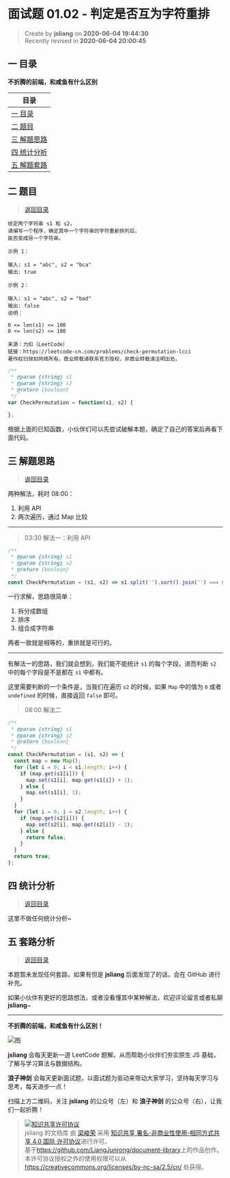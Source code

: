 面试题 01.02 - 判定是否互为字符重排
===

> Create by **jsliang** on **2020-06-04 19:44:30**  
> Recently revised in **2020-06-04 20:00:45**  

## <a name="chapter-one" id="chapter-one"></a>一 目录

**不折腾的前端，和咸鱼有什么区别**

| 目录 |
| --- |
| [一 目录](#chapter-one) |
| <a name="catalog-chapter-two" id="catalog-chapter-two"></a>[二 题目](#chapter-two) |
| <a name="catalog-chapter-three" id="catalog-chapter-three"></a>[三 解题思路](#chapter-three) |
| <a name="catalog-chapter-four" id="catalog-chapter-four"></a>[四 统计分析](#chapter-four) |
| <a name="catalog-chapter-five" id="catalog-chapter-five"></a>[五 解题套路](#chapter-five) |

## <a name="chapter-two" id="chapter-two"></a>二 题目

> [返回目录](#chapter-one)

```
给定两个字符串 s1 和 s2，
请编写一个程序，确定其中一个字符串的字符重新排列后，
能否变成另一个字符串。

示例 1：

输入: s1 = "abc", s2 = "bca"
输出: true 

示例 2：

输入: s1 = "abc", s2 = "bad"
输出: false
说明：

0 <= len(s1) <= 100
0 <= len(s2) <= 100

来源：力扣（LeetCode）
链接：https://leetcode-cn.com/problems/check-permutation-lcci
著作权归领扣网络所有。商业转载请联系官方授权，非商业转载请注明出处。
```

```js
/**
 * @param {string} s1
 * @param {string} s2
 * @return {boolean}
 */
var CheckPermutation = function(s1, s2) {

};
```

根据上面的已知函数，小伙伴们可以先尝试破解本题，确定了自己的答案后再看下面代码。

## <a name="chapter-three" id="chapter-three"></a>三 解题思路

> [返回目录](#chapter-one)

两种解法，耗时 08:00：

1. 利用 API
2. 两次遍历，通过 Map 比较

---

> 03:30 解法一：利用 API

```js
/**
 * @param {string} s1
 * @param {string} s2
 * @return {boolean}
 */
const CheckPermutation = (s1, s2) => s1.split('').sort().join('') === s2.split('').sort().join('');
```

一行求解，思路很简单：

1. 拆分成数组
2. 排序
3. 组合成字符串

两者一致就是相等的，重排就是可行的。

---

有解法一的思路，我们就会想到，我们能不能统计 `s1` 的每个字段，进而判断 `s2` 中的每个字段是不是都在 `s1` 中都有。

这里需要判断的一个条件是，当我们在遍历 `s2` 的时候，如果 `Map` 中的值为 `0` 或者 `undefined` 的时候，直接返回 `false` 即可。

> 08:00 解法二

```js
/**
 * @param {string} s1
 * @param {string} s2
 * @return {boolean}
 */
const CheckPermutation = (s1, s2) => {
  const map = new Map();
  for (let i = 0; i < s1.length; i++) {
    if (map.get(s1[i])) {
      map.set(s1[i], map.get(s1[i]) + 1);
    } else {
      map.set(s1[i], 1);
    }
  }
  for (let i = 0; i < s2.length; i++) {
    if (map.get(s2[i])) {
      map.set(s2[i], map.get(s2[i]) - 1);
    } else {
      return false;
    }
  }
  return true;
};
```

## <a name="chapter-four" id="chapter-four"></a>四 统计分析

> [返回目录](#chapter-one)

这里不做任何统计分析~

## <a name="chapter-five" id="chapter-five"></a>五 套路分析

> [返回目录](#chapter-one)

本题暂未发现任何套路，如果有但是 **jsliang** 后面发现了的话，会在 GitHub 进行补充。

如果小伙伴有更好的思路想法，或者没看懂其中某种解法，欢迎评论留言或者私聊 **jsliang**~

---

**不折腾的前端，和咸鱼有什么区别！**

![图](https://github.com/LiangJunrong/document-library/blob/master/public-repertory/img/z-index-small.png?raw=true)

**jsliang** 会每天更新一道 LeetCode 题解，从而帮助小伙伴们夯实原生 JS 基础，了解与学习算法与数据结构。

**浪子神剑** 会每天更新面试题，以面试题为驱动来带动大家学习，坚持每天学习与思考，每天进步一点！

扫描上方二维码，关注 **jsliang** 的公众号（左）和 **浪子神剑** 的公众号（右），让我们一起折腾！

> <a rel="license" href="http://creativecommons.org/licenses/by-nc-sa/4.0/"><img alt="知识共享许可协议" style="border-width:0" src="https://i.creativecommons.org/l/by-nc-sa/4.0/88x31.png" /></a><br /><span xmlns:dct="http://purl.org/dc/terms/" property="dct:title">jsliang 的文档库</span> 由 <a xmlns:cc="http://creativecommons.org/ns#" href="https://github.com/LiangJunrong/document-library" property="cc:attributionName" rel="cc:attributionURL">梁峻荣</a> 采用 <a rel="license" href="http://creativecommons.org/licenses/by-nc-sa/4.0/">知识共享 署名-非商业性使用-相同方式共享 4.0 国际 许可协议</a>进行许可。<br />基于<a xmlns:dct="http://purl.org/dc/terms/" href="https://github.com/LiangJunrong/document-library" rel="dct:source">https://github.com/LiangJunrong/document-library</a>上的作品创作。<br />本许可协议授权之外的使用权限可以从 <a xmlns:cc="http://creativecommons.org/ns#" href="https://creativecommons.org/licenses/by-nc-sa/2.5/cn/" rel="cc:morePermissions">https://creativecommons.org/licenses/by-nc-sa/2.5/cn/</a> 处获得。